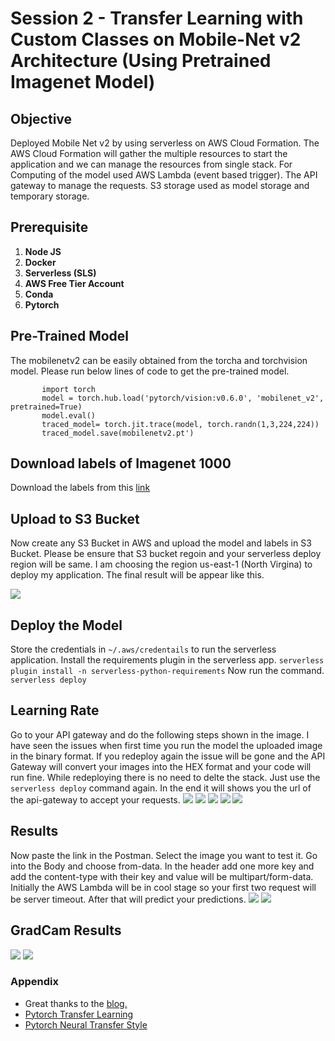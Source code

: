 # Session 2 - Transfer Learning with Custom Classes on Mobile-Net v2 Architecture (Using Pretrained Imagenet Model)

## Objective
Deployed Mobile Net v2 by using serverless on AWS Cloud Formation. The AWS Cloud Formation will gather the multiple resources to start the application and we can manage the resources from single stack. For Computing of the model used AWS Lambda (event based trigger). The API gateway to manage the requests. S3 storage used as model storage and temporary storage.

## Prerequisite
1.  **Node JS** 
2.  **Docker**
3.  **Serverless (SLS)** 
4.  **AWS Free Tier Account**
5.  **Conda**
6.  **Pytorch**

## Pre-Trained Model
The mobilenetv2 can be easily obtained from the torcha and torchvision model. Please run below lines of code to get the pre-trained model.

           import torch
           model = torch.hub.load('pytorch/vision:v0.6.0', 'mobilenet_v2', pretrained=True)
           model.eval()
           traced_model= torch.jit.trace(model, torch.randn(1,3,224,224))
           traced_model.save(mobilenetv2.pt')
 
 ## Download labels of Imagenet 1000
 Download the labels from this [link](https://gist.github.com/yrevar/942d3a0ac09ec9e5eb3a)
 
 ## Upload to S3 Bucket
 Now create any S3 Bucket in AWS and upload the model and labels in S3 Bucket. Please be ensure that S3 bucket regoin and your serverless deploy region will be same. I am choosing the region us-east-1 (North Virgina) to deploy my application. The final result will be appear like this.
 
<img src="S3.jpg"> 

## Deploy the Model
Store the credentials in `~/.aws/credentails` to run the serverless application. Install the requirements plugin in the serverless app.
      `serverless plugin install -n serverless-python-requirements`
Now run the command.
      `serverless deploy`

## Learning Rate
Go to your API gateway and do the following steps shown in the image. I have seen the issues when first time you run the model the uploaded image in the binary format. If you redeploy again the issue will be gone and the API Gateway will convert your images into the HEX format and your code will run fine. While redeploying there is no need to delte the stack. Just use the `serverless deploy` command again. In the end it will shows you the url of the api-gateway to accept your requests.
<img src="Save_Model/Sample.jpg">
<img src="Save_Model/Learning_Rate_Curve.jpg">
<img src="Save_Model/Batch_Train_Val_Loss_Curve.jpg">
<img src="Save_Model/Accuracy_Curve.jpg">
<img src="Save_Model/Validation_Curve.jpg">

## Results
Now paste the link in the Postman. Select the image you want to test it. Go into the Body and choose from-data. In the header add one more key and add the content-type with their key and value will be multipart/form-data. Initially the AWS Lambda will be in cool stage so your first two request will be server timeout. After that will predict your predictions.
<img src="Save_Model/Mis-classified Images.jpg">
<img src="Save_Model/Corr-classified Images.jpg">

## GradCam Results

<img src="Save_Model/gradcam_Correct.png">
<img src="Save_Model/gradcam_Incorrect.png">

### Appendix
 - Great thanks to the [blog.](https://www.analyticsvidhya.com/blog/2019/10/how-to-master-transfer-learning-using-pytorch/)
 - [Pytorch Transfer Learning](https://pytorch.org/tutorials/beginner/transfer_learning_tutorial.html) 
 - [Pytorch Neural Transfer Style](https://pytorch.org/tutorials/advanced/neural_style_tutorial.html)

